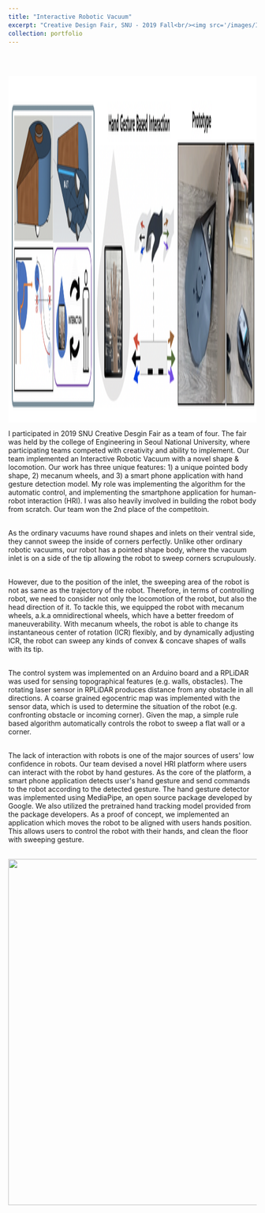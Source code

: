 ```yaml
---
title: "Interactive Robotic Vacuum"
excerpt: "Creative Design Fair, SNU - 2019 Fall<br/><img src='/images/InteractiveRobot.png' align='middle' width='700' height='500'>"
collection: portfolio
---
```

<br><br>

<img src='/images/InteractiveRobot.png' align='middle' width='1000' height='700'>

<p style="text-align:justify;">

I participated in 2019 SNU Creative Desgin Fair as a team of four. The fair was held by the college of Engineering in Seoul National University, where participating teams competed with creativity and ability to implement. Our team implemented an Interactive Robotic Vacuum with a novel shape & locomotion. Our work has three unique features: 1) a unique pointed body shape, 2) mecanum wheels, and 3) a smart phone application with hand gesture detection model. My role was implementing the algorithm for the automatic control, and implementing the smartphone application for human-robot interaction (HRI). I was also heavily involved in building the robot body from scratch. Our team won the 2nd place of the competitoin. <br><br>

As the ordinary vacuums have round shapes and inlets on their ventral side, they cannot sweep the inside of corners perfectly. Unlike other ordinary robotic vacuums, our robot has a pointed shape body, where the vacuum inlet is on a side of the tip allowing the robot to sweep corners scrupulously. <br><br>

However, due to the position of the inlet, the sweeping area of the robot is not as same as the trajectory of the robot. Therefore, in terms of controlling robot, we need to consider not only the locomotion of the robot, but also the head direction of it. To tackle this, we equipped the robot with mecanum wheels, a.k.a omnidirectional wheels, which have a better freedom of maneuverability. With mecanum wheels, the robot is able to change its instantaneous center of rotation (ICR) flexibly, and by dynamically adjusting ICR, the robot can sweep any kinds of convex & concave shapes of walls with its tip. <br><br>

The control system was implemented on an Arduino board and a RPLiDAR was used for sensing topographical features (e.g. walls, obstacles). The rotating laser sensor in RPLiDAR produces distance from any obstacle in all directions. A coarse grained egocentric map was implemented with the sensor data, which is used to determine the situation of the robot (e.g. confronting obstacle or incoming corner). Given the map, a simple rule based algorithm automatically controls the robot to sweep a flat wall or a corner. <br><br>

The lack of interaction with robots is one of the major sources of users' low confidence in robots. Our team devised a novel HRI platform where users can interact with the robot by hand gestures. As the core of the platform, a smart phone application detects user's hand gesture and send commands to the robot according to the detected gesture. The hand gesture detector was implemented using MediaPipe, an open source package developed by Google. We also utilized the pretrained hand tracking model provided from the package developers. As a proof of concept, we implemented an application which moves the robot to be aligned with users hands position. This allows users to control the robot with their hands, and clean the floor with sweeping gesture. <br><br>


</p>

<img src='/images/demo.gif' align='middle' width='1000' height='700'>

